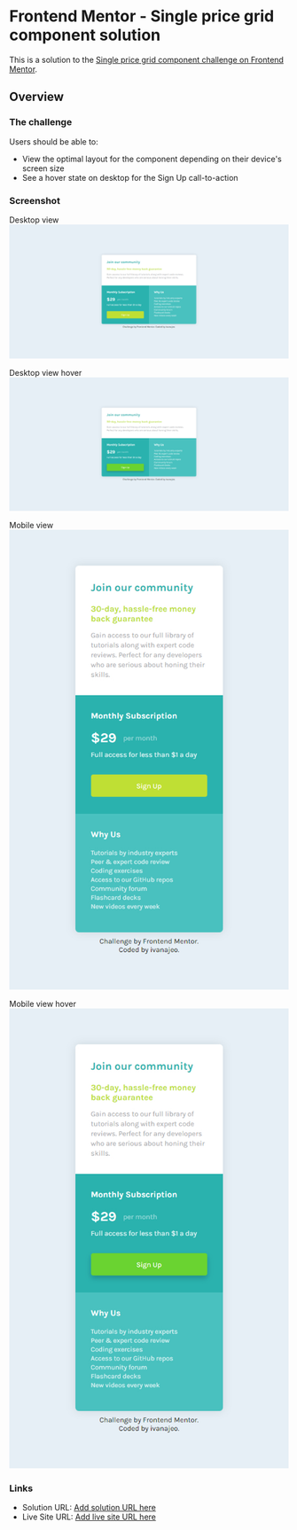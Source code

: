 # Frontend Mentor - Single price grid component solution

This is a solution to the [Single price grid component challenge on Frontend Mentor](https://www.frontendmentor.io/challenges/single-price-grid-component-5ce41129d0ff452fec5abbbc).


## Overview

### The challenge

Users should be able to:

- View the optimal layout for the component depending on their device's screen size
- See a hover state on desktop for the Sign Up call-to-action

### Screenshot

Desktop view <br />
![](./screenshots/desktop-view.jpg)

Desktop view hover <br />
![](./screenshots/desktop-view-hover.jpg)

Mobile view <br />
![](./screenshots/mobile-view.jpg)

Mobile view hover <br />
![](./screenshots/mobile-view-hover.jpg)


### Links

- Solution URL: [Add solution URL here](https://your-solution-url.com)
- Live Site URL: [Add live site URL here](https://your-live-site-url.com)